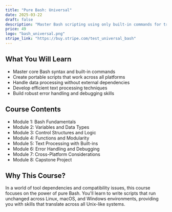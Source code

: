 ```yaml
---
title: "Pure Bash: Universal"
date: 2025-03-22
draft: false
description: "Master Bash scripting using only built-in commands for truly universal compatibility across Linux, macOS, and Windows (WSL & Git Bash)."
price: 49
logo: "bash_universal.png"
stripe_link: "https://buy.stripe.com/test_universal_bash"
---
```


## What You Will Learn

- Master core Bash syntax and built-in commands
- Create portable scripts that work across all platforms
- Handle data processing without external dependencies
- Develop efficient text processing techniques
- Build robust error handling and debugging skills

## Course Contents

- Module 1: Bash Fundamentals
- Module 2: Variables and Data Types
- Module 3: Control Structures and Logic
- Module 4: Functions and Modularity
- Module 5: Text Processing with Built-ins
- Module 6: Error Handling and Debugging
- Module 7: Cross-Platform Considerations
- Module 8: Capstone Project

## Why This Course?

In a world of tool dependencies and compatibility issues, this course focuses on the power of pure Bash. You'll learn to write scripts that run unchanged across Linux, macOS, and Windows environments, providing you with skills that translate across all Unix-like systems.
